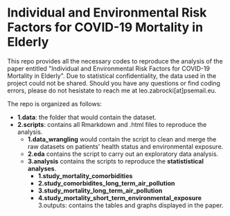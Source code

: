 # Individual and Environmental Risk Factors for COVID-19 Mortality in Elderly

This repo provides all the necessary codes to reproduce the analysis of the paper entitled "Individual and Environmental Risk Factors for COVID-19 Mortality in Elderly". Due to statistical confidentiality, the data used in the project could not be shared. Should you have any questions or find coding errors, please do not hesistate to reach me at leo.zabrocki[at]psemail.eu.

The repo is organized as follows:

* **1.data**: the folder that would contain the dataset.
* **2.scripts**: contains all Rmarkdown and .html files to reproduce the analysis.
  * **1.data_wrangling** would contain the script to clean and merge the raw datasets on patients' health status and environmental exposure.
  * **2.eda** contains the script to carry out an exploratory data analysis.
  * **3.analysis** contains the scripts to reproduce the **statististical analyses**.
    * **1.study_mortality_comorbidities**
    * **2.study_comorbidites_long_term_air_pollution**
    * **3.study_mortality_long_term_air_pollution**
    * **4.study_mortality_short_term_environmental_exposure**
3.outputs: contains the tables and graphs displayed in the paper.








